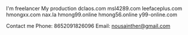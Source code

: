 I'm freelancer
My production dclaos.com msl4289.com leefaceplus.com hmongxx.com nax.la hmong99.online hmong56.online y99-online.com

Contact me 
Phone: 8652091826096
Email: nousainther@gmail.com
